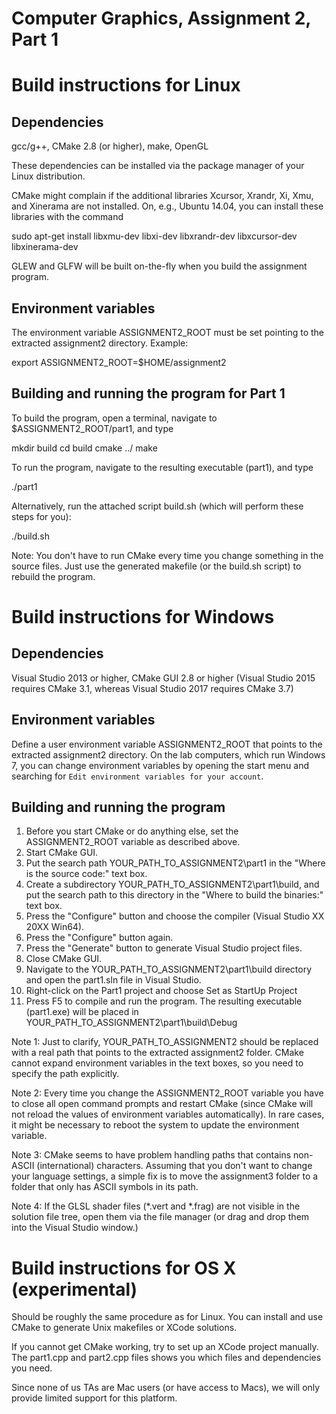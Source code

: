 Computer Graphics, Assignment 2, Part 1
=======================================


Build instructions for Linux
============================

Dependencies
------------
gcc/g++, CMake 2.8 (or higher), make, OpenGL

These dependencies can be installed via the package manager of your
Linux distribution.

CMake might complain if the additional libraries Xcursor, Xrandr, Xi, Xmu, and
Xinerama are not installed. On, e.g., Ubuntu 14.04, you can install these
libraries with the command

  sudo apt-get install libxmu-dev libxi-dev libxrandr-dev libxcursor-dev libxinerama-dev

GLEW and GLFW will be built on-the-fly when you build the assignment
program.

Environment variables
---------------------
The environment variable ASSIGNMENT2_ROOT must be set pointing to the
extracted assignment2 directory. Example:

  export ASSIGNMENT2_ROOT=$HOME/assignment2

Building and running the program for Part 1
-------------------------------------------
To build the program, open a terminal, navigate to
$ASSIGNMENT2_ROOT/part1, and type

  mkdir build
  cd build
  cmake ../
  make

To run the program, navigate to the resulting executable (part1), and
type

  ./part1

Alternatively, run the attached script build.sh (which will perform
these steps for you):

  ./build.sh

Note: You don't have to run CMake every time you change something in
the source files. Just use the generated makefile (or the build.sh
script) to rebuild the program.


Build instructions for Windows
==============================

Dependencies
------------
Visual Studio 2013 or higher, CMake GUI 2.8 or higher (Visual Studio 2015
requires CMake 3.1, whereas Visual Studio 2017 requires CMake 3.7)

Environment variables
---------------------
Define a user environment variable ASSIGNMENT2_ROOT that points to the
extracted assignment2 directory. On the lab computers, which run
Windows 7, you can change environment variables by opening the start
menu and searching for `Edit environment variables for your account`.

Building and running the program
--------------------------------
1. Before you start CMake or do anything else, set the
   ASSIGNMENT2_ROOT variable as described above.
2. Start CMake GUI.
3. Put the search path YOUR_PATH_TO_ASSIGNMENT2\part1 in the
   "Where is the source code:" text box.
4. Create a subdirectory YOUR_PATH_TO_ASSIGNMENT2\part1\build, and
   put the search path to this directory in the "Where to build the
   binaries:" text box.
5. Press the "Configure" button and choose the compiler
   (Visual Studio XX 20XX Win64).
6. Press the "Configure" button again.
7. Press the "Generate" button to generate Visual Studio project
   files.
8. Close CMake GUI.
9. Navigate to the YOUR_PATH_TO_ASSIGNMENT2\part1\build directory and
   open the part1.sln file in Visual Studio.
10. Right-click on the Part1 project and choose Set as StartUp Project
11. Press F5 to compile and run the program. The resulting executable
   (part1.exe) will be placed in
   YOUR_PATH_TO_ASSIGNMENT2\part1\build\Debug

Note 1: Just to clarify, YOUR_PATH_TO_ASSIGNMENT2 should be replaced
with a real path that points to the extracted assignment2 folder.
CMake cannot expand environment variables in the text boxes, so you
need to specify the path explicitly.

Note 2: Every time you change the ASSIGNMENT2_ROOT variable you have
to close all open command prompts and restart CMake (since CMake will
not reload the values of environment variables automatically). In rare
cases, it might be necessary to reboot the system to update the
environment variable.

Note 3: CMake seems to have problem handling paths that contains
non-ASCII (international) characters. Assuming that you don't want to
change your language settings, a simple fix is to move the assignment3
folder to a folder that only has ASCII symbols in its path.

Note 4: If the GLSL shader files (*.vert and *.frag) are not visible
in the solution file tree, open them via the file manager (or drag and
drop them into the Visual Studio window.)


Build instructions for OS X (experimental)
==========================================

Should be roughly the same procedure as for Linux. You can install and
use CMake to generate Unix makefiles or XCode solutions.

If you cannot get CMake working, try to set up an XCode project
manually. The part1.cpp and part2.cpp files shows you which files and
dependencies you need.

Since none of us TAs are Mac users (or have access to Macs), we will
only provide limited support for this platform.
